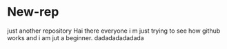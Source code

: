 # New-rep
just another repository
Hai there everyone i m just trying to see how github works and i am jut a beginner.
dadadadadadada
